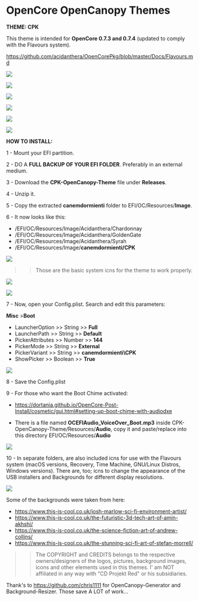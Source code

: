 # OpenCore OpenCanopy Themes
**THEME: CPK**


This theme is intended for **OpenCore 0.7.3 and 0.7.4** (updated to comply with the Flavours system).

https://github.com/acidanthera/OpenCorePkg/blob/master/Docs/Flavours.md



 

![](CPK/Screenshots/Screenshot_Background_1/12205357.png)

![](CPK/Screenshots/Screenshot_Background_1/12205402.png)

![](CPK/Screenshots/Screenshot_Background_1/12205421.png)

![](CPK/Screenshots/Screenshot_Background_1/12205427.png)

![](CPK/Screenshots/Screenshot_Background_1/12205439.png)

![](CPK/Screenshots/Screenshot_Background_1/12205448.png)





**HOW TO INSTALL:**

1 - Mount your EFI partition.

2 - DO A **FULL BACKUP OF YOUR EFI FOLDER**. Preferably in an external medium.

3 - Download the **CPK-OpenCanopy-Theme** file under **Releases**.

4 - Unzip it.

5 - Copy the extracted **canemdormienti** folder to EFI/OC/Resources/**Image**.

6 - It now looks like this:


 - /EFI/OC/Resources/Image/Acidanthera/Chardonnay
 - /EFI/OC/Resources/Image/Acidanthera/GoldenGate
 - /EFI/OC/Resources/Image/Acidanthera/Syrah
 - /EFI/OC/Resources/Image/**canemdormienti/CPK**
 


![](CPK/Previews-png/Desktop-Screenshots-Examples/ScreenShot_3.png)


>> Those are the basic system icns for the theme to work properly.


![](CPK/Previews-png/Desktop-Screenshots-Examples/ScreenShot_4.png)

![](CPK/Previews-png/Desktop-Screenshots-Examples/ScreenShot_5.png)


7 - Now, open your Config.plist. Search and edit this parameters:

**Misc** 
    >**Boot**

- LauncherOption >> String >> **Full**
- LauncherPath >> String >> **Default**
- PickerAttributes >> Number >> **144**
- PickerMode >> String >> **External**
- PickerVariant >> String >> **canemdormienti\CPK**
- ShowPicker >> Boolean >> **True**


![](CPK/Previews-png/Previews-Config.plist/ScreenShot_2.png)


8 - Save the Config.plist

9 - For those who want the Boot Chime activated:

- https://dortania.github.io/OpenCore-Post-Install/cosmetic/gui.html#setting-up-boot-chime-with-audiodxe

- There is a file named **OCEFIAudio_VoiceOver_Boot.mp3** inside CPK-OpenCanopy-Theme/Resources/**Audio**, copy it and paste/replace into this directory EFI/OC/Resources/**Audio**


![](CPK/Previews-png/Desktop-Screenshots-Examples/ScreenShot_6.png)


10 - In separate folders, are also included icns for use with the Flavours system (macOS versions, Recovery, Time Machine, GNU/Linux Distros, Windows versions). There are, too; icns to change the appearance of the USB installers and Backgrounds for different display resolutions. 


![](CPK/Previews-png/Desktop-Screenshots-Examples/ScreenShot_2.png)


Some of the backgrounds were taken from here:

 - https://www.this-is-cool.co.uk/josh-marlow-sci-fi-environment-artist/
 - https://www.this-is-cool.co.uk/the-futuristic-3d-tech-art-of-amin-akhshi/
 - https://www.this-is-cool.co.uk/the-science-fiction-art-of-andrew-collins/
 - https://www.this-is-cool.co.uk/the-stunning-sci-fi-art-of-stefan-morrell/

  >>The COPYRIGHT and CREDITS belongs to the respective owners/designers of the logos, pictures, background images, icons and other elements used in this themes. I' am NOT affiliated in any way with "CD Projekt Red" or his subsidiaries.

Thank's to https://github.com/chris1111 for OpenCanopy-Generator and Background-Resizer. Those save A LOT of work...
